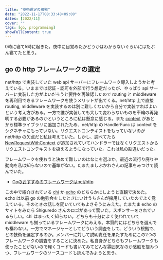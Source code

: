 ```yaml
---
title: "技術選定の根拠"
date: "2022-11-17T08:33:48+09:00"
dates: [2022/11]
cover: ""
tags: [go, programming]
showFullContent: true
---
```


0時に寝て5時に起きた。夜中に目覚めたかどうかはわからないぐらいにはたぶん寝てたと思う。

## go の http フレームワークの選定

net/http で実装していた web api サーバーにフレームワーク導入しようかと考えている。いままでは認証・認可を外部で行う想定だったが、やっぱり api サーバーに実装した方がよいだろうと要件を再確認したので routing と middleware を再利用できるフレームワークを使うメリットが出てくる。net/http 上で直接 routing, middleware を実装するのは別に難しくないから自分で実装すればよいという考え方がある。一方で誰が実装しても大して変わらないものを車輪の再発明する必要があるのかというところに私は懸念に感じる。また [context](https://pkg.go.dev/context) があとから標準ライブラリに追加されたため、net/http の HandlerFunc は context をシグネチャにもっていない。リクエストコンテキストをもっていないのが net/http の欠点だと私は考えていた。しかし、調べてたら [NewRequestWithContext](https://pkg.go.dev/net/http#NewRequestWithContext) が追加されていてハンドラーではなくリクエストからリクエストコンテキストを扱えるようになっていた。これは私の勘違いだった。

フレームワークを使おうと決めて難しいのはなにを選ぶか。最近の流行り廃りや動向を私は知らないので基準がない。たまたましぶかわさんの記事をみつけて読んでいた。

* [Goのおすすめのフレームワークはnet/http](https://future-architect.github.io/articles/20210714a/)

この中で紹介されている [chi](https://github.com/go-chi/chi) か [echo](https://echo.labstack.com/) のどちらかにしようと直観で決めた。echo は以前 go の勉強会をしたときにいけうちさんが採用していたのでよく覚えている。そのときの話しを聞いていてもよさそうにみえた。たまたま echo のサイトをみたら Shiguredo さんのロゴがあって驚いた。スポンサーをされているらしい。chi はまったく知らない。どちらも十分によく使われていて middleware も揃っているフレームワークにみえる。本質的にはどちらを選んでも構わない。一方でマネージャーとしてどういう調査をして、どういう根拠で、どの技術を選定するのか。メンバーに対して説明責任を果たすためにこの2つのフレームワークの調査をすることに決めた。私自身がどちらもフレームワークも使ったことがないので軽くコードも書いてみてどんな雰囲気なのか感触を掴みつつ、フレームワークのソースコードも読んでみようと思う。
